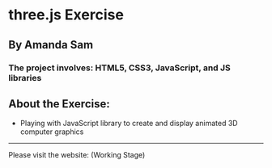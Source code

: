 # three.js Exercise

## By Amanda Sam

### The project involves: HTML5, CSS3, JavaScript, and JS libraries

## About the Exercise:

- Playing with JavaScript library to create and display animated 3D computer graphics

-------------------------------------------

Please visit the website:
(Working Stage)
